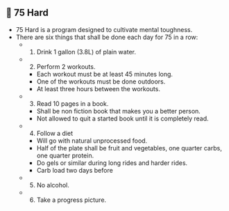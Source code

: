 ## 💪 75 Hard
- 75 Hard is a program designed to cultivate mental toughness.
- There are six things that shall be done each day for 75 in a row:
	- 1. Drink 1 gallon (3.8L) of plain water.
	- 2. Perform 2 workouts.
		- Each workout must be at least 45 minutes long.
		- One of the workouts must be done outdoors.
		- At least three hours between the workouts.
	- 3. Read 10 pages in a book.
		- Shall be non fiction book that makes you a better person.
		- Not allowed to quit a started book until it is completely read.
	- 4. Follow a diet
		- Will go with natural unprocessed food.
		- Half of the plate shall be fruit and vegetables, one quarter carbs, one quarter protein.
		- Do gels or similar during long rides and harder rides.
		- Carb load two days before
	- 5. No alcohol.
	- 6. Take a progress picture.
